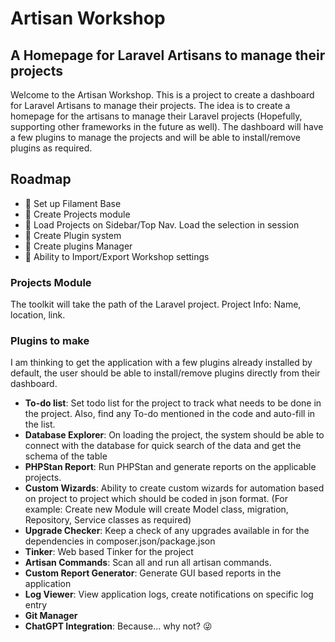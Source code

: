 # Artisan Workshop
## A Homepage for Laravel Artisans to manage their projects

Welcome to the Artisan Workshop. This is a project to create a dashboard for Laravel Artisans to manage their projects. The idea is to create a homepage for the artisans to manage their Laravel projects (Hopefully, supporting other frameworks in the future as well). The dashboard will have a few plugins to manage the projects and will be able to install/remove plugins as required.

## Roadmap

* :black_square_button: Set up Filament Base
* :black_square_button: Create Projects module
* :black_square_button: Load Projects on Sidebar/Top Nav. Load the selection in session
* :black_square_button: Create Plugin system
* :black_square_button: Create plugins Manager
* :black_square_button: Ability to Import/Export Workshop settings

### Projects Module
The toolkit will take the path of the Laravel project. Project Info: Name, location, link.

### Plugins to make

I am thinking to get the application with a few plugins already installed by default, the user should be able to install/remove plugins directly from their dashboard.

* **To-do list**: Set todo list for the project to track what needs to be done in the project. Also, find any To-do mentioned in the code and auto-fill in the list.
* **Database Explorer**: On loading the project, the system should be able to connect with the database for quick search of the data and get the schema of the table
* **PHPStan Report**: Run PHPStan and generate reports on the applicable projects.
* **Custom Wizards**: Ability to create custom wizards for automation based on project to project which should be coded in json format. (For example: Create new Module will create Model class, migration, Repository, Service classes as required)
* **Upgrade Checker**: Keep a check of any upgrades available in for the dependencies in composer.json/package.json
* **Tinker**: Web based Tinker for the project
* **Artisan Commands**: Scan all and run all artisan commands.
* **Custom Report Generator**: Generate GUI based reports in the application
* **Log Viewer**: View application logs, create notifications on specific log entry
* **Git Manager**
* **ChatGPT Integration**: Because... why not? 😜
